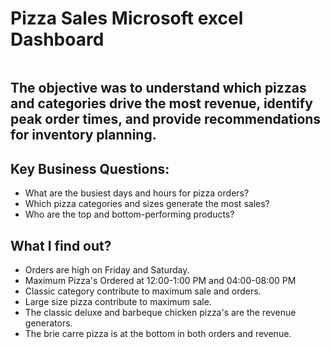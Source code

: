 # Pizza Sales Microsoft excel Dashboard

![]()

## The objective was to understand which pizzas and categories drive the most revenue, identify peak order times, and provide recommendations for inventory planning.

## Key Business Questions:
 - What are the busiest days and hours for pizza orders?
 - Which pizza categories and sizes generate the most sales?
 - Who are the top and bottom-performing products?

 ## What I find out?
 - Orders are high on Friday and Saturday.
 - Maximum Pizza's Ordered at 12:00-1:00 PM and 04:00-08:00 PM
 - Classic category contribute to maximum sale and orders.
 - Large size pizza contribute to maximum sale.
 - The classic deluxe and barbeque chicken pizza's are the revenue generators.
 - The brie carre pizza is at the bottom in both orders and revenue.
